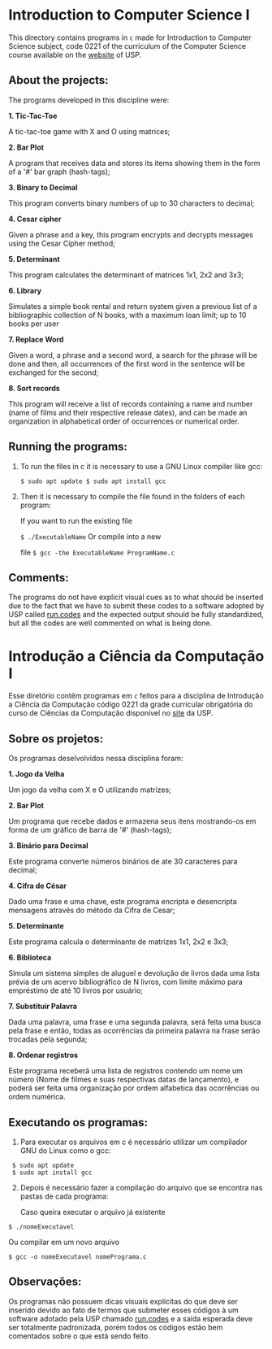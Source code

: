 
 # Introduction to Computer Science I
This directory contains programs in `c` made for Introduction to Computer Science subject, code 0221 of the curriculum of the Computer Science course available on the [website](https://uspdigital.usp.br/jupiterweb/) of USP.

## About the projects:

The programs developed in this discipline were:

**1. Tic-Tac-Toe**<p>
A tic-tac-toe game with X and O using matrices;

**2. Bar Plot**<p>
A program that receives data and stores its items showing them in the form of a '#' bar graph (hash-tags);

**3. Binary to Decimal**<p>
This program converts binary numbers of up to 30 characters to decimal;

**4. Cesar cipher**<p>
Given a phrase and a key, this program encrypts and decrypts messages using the Cesar Cipher method;

**5. Determinant**<p>
This program calculates the determinant of matrices 1x1, 2x2 and 3x3;

**6. Library**<p>
Simulates a simple book rental and return system given a
previous list of a bibliographic collection of N books, with a maximum loan limit;
up to 10 books per user

**7. Replace Word**<p>
Given a word, a phrase and a second word, a search for the phrase will be done and then,
all occurrences of the first word in the sentence will be
exchanged for the second;

**8. Sort records**<p>
This program will receive a list of records containing a name and number (name of films and their respective release dates), and can be made
an organization in alphabetical order of occurrences or numerical order.


## Running the programs:

1. To run the files in c it is necessary to use a GNU Linux compiler like gcc: <p>
``
 $ sudo apt update
 $ sudo apt install gcc
``
2. Then it is necessary to compile the file found in the folders of each program: <p>
If you want to run the existing file <p>
``
$ ./ExecutableName
``
Or compile into a new <p> file
``
$ gcc -the ExecutableName ProgramName.c
``
## Comments:
The programs do not have explicit visual cues as to what should be inserted due to the fact that we have to submit
these codes to a software adopted by USP called [run.codes](http://www.runc.codes.com) and the expected output should be fully standardized, but all
the codes are well commented on what is being done.
 
 
# Introdução a Ciência da Computação I
Esse diretório contêm programas em `c` feitos para a disciplina de Introdução a Ciência da Computação código 0221 da grade curricular obrigatória do curso de Ciências da Computação disponível no [site](https://uspdigital.usp.br/jupiterweb/) da USP.

## Sobre os projetos:

Os programas deselvolvidos nessa disciplina foram:

**1. Jogo da Velha**<p>
Um jogo da velha com X e O utilizando matrizes;

**2. Bar Plot**<p>
Um programa que recebe dados e armazena seus itens mostrando-os em forma de um gráfico de barra de '#' (hash-tags);

**3. Binário para Decimal**<p>
Este programa converte números binários de ate 30 caracteres para decimal;

**4. Cifra de César**<p>
Dado uma frase e uma chave, este programa encripta e desencripta mensagens através do método da Cifra de Cesar;

**5. Determinante**<p>
Este programa calcula o determinante de matrizes 1x1, 2x2 e 3x3;

**6. Biblioteca**<p>
Simula um sistema simples de aluguel e devolução de livros dada uma 
lista prévia de um acervo bibliográfico de N livros, com limite máximo para empréstimo
de até 10 livros por usuário;

**7. Substituir Palavra**<p>
Dada uma palavra, uma frase e uma segunda palavra, será feita uma busca pela frase e então, 
todas as ocorrências da primeira palavra na frase serão 
trocadas pela segunda;

**8. Ordenar registros**<p>
Este programa receberá uma lista de registros contendo um nome um número (Nome de filmes e suas respectivas datas de lançamento), e poderá ser feita
uma organização por ordem alfabetica das ocorrências ou ordem numérica.


## Executando os programas:

1. Para executar os arquivos em c é necessário utilizar um compilador GNU do Linux como o gcc:<p>
```
 $ sudo apt update
 $ sudo apt install gcc
```
2. Depois é necessário fazer a compilação do arquivo que se encontra nas pastas de cada programa:<p>
Caso queira executar o arquivo já existente<p>
```
$ ./nomeExecutavel
```
Ou compilar em um novo arquivo<p>
``` 
$ gcc -o nomeExecutavel nomePrograma.c
```
## Observações:
Os programas não possuem dicas visuais explícitas do que deve ser inserido devido ao fato de termos que submeter
esses códigos à um software adotado pela USP chamado [run.codes](http://www.runc.codes.com) e a saída esperada deve ser totalmente padronizada, porém todos
os códigos estão bem comentados sobre o que está sendo feito.
 
 
 
